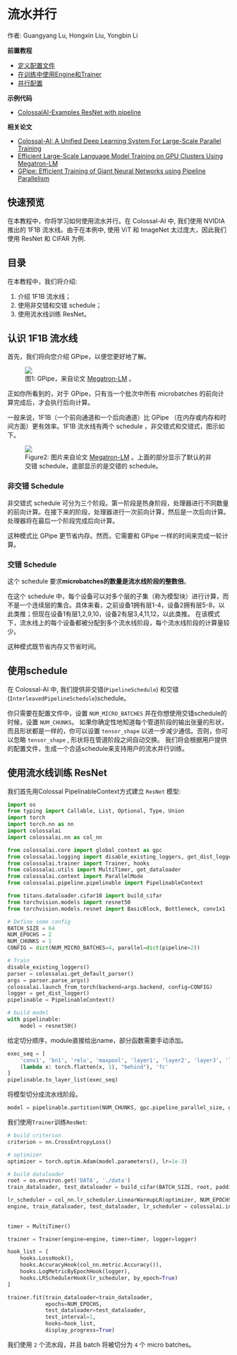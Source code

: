# 流水并行

作者: Guangyang Lu, Hongxin Liu, Yongbin Li

**前置教程**
- [定义配置文件](../basics/define_your_config.md)
- [在训练中使用Engine和Trainer](../basics/engine_trainer.md)
- [并行配置](../basics/configure_parallelization.md)

**示例代码**
- [ColossalAI-Examples ResNet with pipeline](https://github.com/hpcaitech/ColossalAI-Examples/tree/main/features/pipeline_parallel)

**相关论文**
- [Colossal-AI: A Unified Deep Learning System For Large-Scale Parallel Training](https://arxiv.org/abs/2110.14883)
- [Efficient Large-Scale Language Model Training on GPU Clusters Using Megatron-LM](https://arxiv.org/abs/2104.04473)
- [GPipe: Efficient Training of Giant Neural Networks using Pipeline Parallelism](https://arxiv.org/abs/1811.06965)

## 快速预览

在本教程中，你将学习如何使用流水并行。在 Colossal-AI 中, 我们使用 NVIDIA 推出的 1F1B 流水线。由于在本例中, 使用 ViT 和 ImageNet 太过庞大，因此我们使用 ResNet 和 CIFAR 为例.

## 目录

在本教程中，我们将介绍:

1. 介绍 1F1B 流水线；
2. 使用非交错和交错 schedule；
3. 使用流水线训练 ResNet。

## 认识 1F1B 流水线

首先，我们将向您介绍 GPipe，以便您更好地了解。

<figure style={{textAlign: "center"}}>
<img src="https://s2.loli.net/2022/01/28/OAucPF6mWYynUtV.png"/>
<figcaption>图1: GPipe，来自论文 <a href="https://arxiv.org/pdf/2104.04473.pdf">Megatron-LM</a> 。</figcaption>
</figure>
 
正如你所看到的，对于 GPipe，只有当一个批次中所有 microbatches 的前向计算完成后，才会执行后向计算。

一般来说，1F1B（一个前向通道和一个后向通道）比 GPipe （在内存或内存和时间方面）更有效率。1F1B 流水线有两个 schedule ，非交错式和交错式，图示如下。
<figure style={{textAlign: "center"}}>
<img src="https://s2.loli.net/2022/01/28/iJrVkp2HLcahjsT.png"/>
<figcaption>Figure2: 图片来自论文 <a href="https://arxiv.org/pdf/2104.04473.pdf">Megatron-LM</a> 。上面的部分显示了默认的非交错 schedule，底部显示的是交错的 schedule。</figcaption>
</figure>

### 非交错 Schedule

非交错式 schedule 可分为三个阶段。第一阶段是热身阶段，处理器进行不同数量的前向计算。在接下来的阶段，处理器进行一次前向计算，然后是一次后向计算。处理器将在最后一个阶段完成后向计算。

这种模式比 GPipe 更节省内存。然而，它需要和 GPipe 一样的时间来完成一轮计算。

### 交错 Schedule

这个 schedule 要求**microbatches的数量是流水线阶段的整数倍**。

在这个 schedule 中，每个设备可以对多个层的子集（称为模型块）进行计算，而不是一个连续层的集合。具体来看，之前设备1拥有层1-4，设备2拥有层5-8，以此类推；但现在设备1有层1,2,9,10，设备2有层3,4,11,12，以此类推。 
在该模式下，流水线上的每个设备都被分配到多个流水线阶段，每个流水线阶段的计算量较少。

这种模式既节省内存又节省时间。

## 使用schedule

在 Colossal-AI 中, 我们提供非交错(`PipelineSchedule`) 和交错(`InterleavedPipelineSchedule`)schedule。

你只需要在配置文件中，设置 `NUM_MICRO_BATCHES` 并在你想使用交错schedule的时候，设置 `NUM_CHUNKS`。 如果你确定性地知道每个管道阶段的输出张量的形状，而且形状都是一样的，你可以设置 `tensor_shape` 以进一步减少通信。否则，你可以忽略 `tensor_shape` , 形状将在管道阶段之间自动交换。 我们将会根据用户提供的配置文件，生成一个合适schedule来支持用户的流水并行训练。

## 使用流水线训练 ResNet

我们首先用Colossal PipelinableContext方式建立 `ResNet` 模型:
```python
import os
from typing import Callable, List, Optional, Type, Union
import torch
import torch.nn as nn
import colossalai
import colossalai.nn as col_nn

from colossalai.core import global_context as gpc
from colossalai.logging import disable_existing_loggers, get_dist_logger
from colossalai.trainer import Trainer, hooks
from colossalai.utils import MultiTimer, get_dataloader
from colossalai.context import ParallelMode
from colossalai.pipeline.pipelinable import PipelinableContext

from titans.dataloader.cifar10 import build_cifar
from torchvision.models import resnet50
from torchvision.models.resnet import BasicBlock, Bottleneck, conv1x1

# Define some config
BATCH_SIZE = 64
NUM_EPOCHS = 2
NUM_CHUNKS = 1
CONFIG = dict(NUM_MICRO_BATCHES=4, parallel=dict(pipeline=2))

# Train
disable_existing_loggers()
parser = colossalai.get_default_parser()
args = parser.parse_args()
colossalai.launch_from_torch(backend=args.backend, config=CONFIG)
logger = get_dist_logger()
pipelinable = PipelinableContext()

# build model
with pipelinable:
    model = resnet50()
```

给定切分顺序，module直接给出name，部分函数需要手动添加。
```python
exec_seq = [
    'conv1', 'bn1', 'relu', 'maxpool', 'layer1', 'layer2', 'layer3', 'layer4', 'avgpool',
    (lambda x: torch.flatten(x, 1), "behind"), 'fc'
]
pipelinable.to_layer_list(exec_seq)
```

将模型切分成流水线阶段。
```python
model = pipelinable.partition(NUM_CHUNKS, gpc.pipeline_parallel_size, gpc.get_local_rank(ParallelMode.PIPELINE))
```

我们使用`Trainer`训练`ResNet`:
```python
# build criterion
criterion = nn.CrossEntropyLoss()

# optimizer
optimizer = torch.optim.Adam(model.parameters(), lr=1e-3)

# build dataloader
root = os.environ.get('DATA', './data')
train_dataloader, test_dataloader = build_cifar(BATCH_SIZE, root, padding=4, crop=32, resize=32)

lr_scheduler = col_nn.lr_scheduler.LinearWarmupLR(optimizer, NUM_EPOCHS, warmup_steps=1)
engine, train_dataloader, test_dataloader, lr_scheduler = colossalai.initialize(model, optimizer, criterion,
                                                                                train_dataloader, test_dataloader,
                                                                                lr_scheduler)
timer = MultiTimer()

trainer = Trainer(engine=engine, timer=timer, logger=logger)

hook_list = [
    hooks.LossHook(),
    hooks.AccuracyHook(col_nn.metric.Accuracy()),
    hooks.LogMetricByEpochHook(logger),
    hooks.LRSchedulerHook(lr_scheduler, by_epoch=True)
]

trainer.fit(train_dataloader=train_dataloader,
            epochs=NUM_EPOCHS,
            test_dataloader=test_dataloader,
            test_interval=1,
            hooks=hook_list,
            display_progress=True)
```

我们使用 `2` 个流水段，并且 batch 将被切分为 `4` 个 micro batches。 